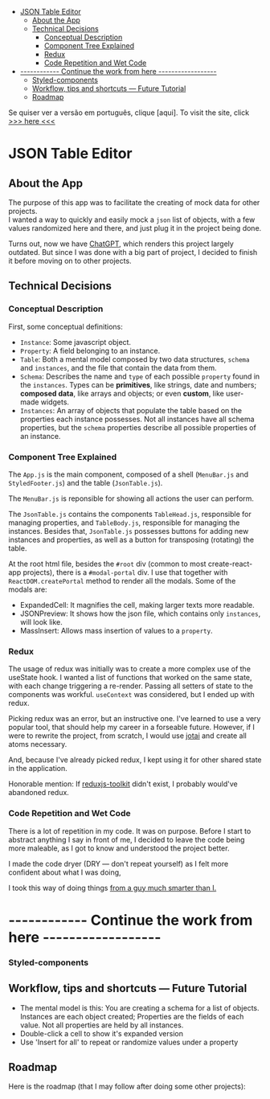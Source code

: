 - [JSON Table Editor](#json-table-editor)
  - [About the App](#about-the-app)
  - [Technical Decisions](#technical-decisions)
    - [Conceptual Description](#conceptual-description)
    - [Component Tree Explained](#component-tree-explained)
    - [Redux](#redux)
    - [Code Repetition and Wet Code](#code-repetition-and-wet-code)
- [------------ Continue the work from here ------------------](#-------------continue-the-work-from-here-------------------)
    - [Styled-components](#styled-components)
  - [Workflow, tips and shortcuts — Future Tutorial](#workflow-tips-and-shortcuts--future-tutorial)
  - [Roadmap](#roadmap)

Se quiser ver a versão em português, clique [aqui].
To visit the site, click [>>> here <<<]()

# JSON Table Editor

## About the App

The purpose of this app was to facilitate the creating of mock data for other projects.  
I wanted a way to quickly and easily mock a `json` list of objects, with a few values randomized here and there, and just plug it in the project being done.

Turns out, now we have [ChatGPT](https://openai.com/blog/chatgpt/), which renders this project largely outdated. But since I was done with a big part of project, I decided to finish it before moving on to other projects.

## Technical Decisions

### Conceptual Description

First, some conceptual definitions:

- `Instance`: Some javascript object.
- `Property`: A field belonging to an instance.
- `Table`: Both a mental model composed by two data structures, `schema` and `instances`, and the file that contain the data from them.
- `Schema`: Describes the name and `type` of each possible `property` found in the `instances`. Types can be **primitives**, like strings, date and numbers; **composed data**, like arrays and objects; or even **custom**, like user-made widgets.
- `Instances`: An array of objects that populate the table based on the properties each instance possesses. Not all instances have all schema properties, but the `schema` properties describe all possible properties of an instance.

### Component Tree Explained

The `App.js` is the main component, composed of a shell (`MenuBar.js` and `StyledFooter.js`) and the table (`JsonTable.js`).

The `MenuBar.js` is reponsible for showing all actions the user can perform.

The `JsonTable.js` contains the components `TableHead.js`, responsible for managing properties, and `TableBody.js`, responsible for managing the instances. Besides that, `JsonTable.js` possesses buttons for adding new instances and properties, as well as a button for transposing (rotating) the table.

At the root html file, besides the `#root` div (common to most create-react-app projects), there is a `#modal-portal` div. I use that together with `ReactDOM.createPortal` method to render all the modals. Some of the modals are:

- ExpandedCell: It magnifies the cell, making larger texts more readable.
- JSONPreview: It shows how the json file, which contains only `instances`, will look like.
- MassInsert: Allows mass insertion of values to a `property`.

### Redux

The usage of redux was initially was to create a more complex use of the useState hook. I wanted a list of functions that worked on the same state, with each change triggering a re-render. Passing all setters of state to the components was workful. `useContext` was considered, but I ended up with redux.

Picking redux was an error, but an instructive one. I've learned to use a very popular tool, that should help my career in a forseable future. However, if I were to rewrite the project, from scratch, I would use [jotai](https:/jotai.org) and create all atoms necessary.

And, because I've already picked redux, I kept using it for other shared state in the application.

Honorable mention: If [reduxjs-toolkit](https://redux-toolkit.js.org/) didn't exist, I probably would've abandoned redux.

### Code Repetition and Wet Code

There is a lot of repetition in my code. It was on purpose. Before I start to abstract anything I say in front of me, I decided to leave the code being more maleable, as I got to know and understood the project better.

I made the code dryer (DRY — don't repeat yourself) as I felt more confident about what I was doing, 

I took this way of doing things [from a guy much smarter than I.](https://www.deconstructconf.com/2019/dan-abramov-the-wet-codebase)

# ------------ Continue the work from here ------------------

### Styled-components

## Workflow, tips and shortcuts — Future Tutorial

- The mental model is this: You are creating a schema for a list of objects. Instances are each object created; Properties are the fields of each value. Not all properties are held by all instances.
- Double-click a cell to show it's expanded version
- Use 'Insert for all' to repeat or randomize values under a property

## Roadmap

Here is the roadmap (that I may follow after doing some other projects):
